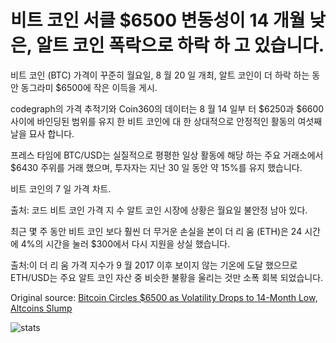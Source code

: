 # 비트 코인 서클 $6500 변동성이 14 개월 낮은, 알트 코인 폭락으로 하락 하 고 있습니다.

비트 코인 (BTC) 가격이 꾸준히 월요일, 8 월 20 일 개최, 알트 코인이 더 하락 하는 동안 동그라미 $6500에 작은 이득을 게시.

codegraph의 가격 추적기와 Coin360의 데이터는 8 월 14 일부 터 $6250과 $6600 사이에 바인딩된 범위를 유지 한 비트 코인에 대 한 상대적으로 안정적인 활동의 여섯째 날을 묘사 합니다.

프레스 타임에 BTC/USD는 실질적으로 평평한 일상 활동에 해당 하는 주요 거래소에서 $6430 주위를 거래 했으며, 투자자는 지난 30 일 동안 약 15%를 유지 했습니다.

비트 코인의 7 일 가격 차트.

출처: 코드 비트 코인 가격 지 수 알트 코인 시장에 상황은 월요일 불안정 남아 있다.

최근 몇 주 동안 비트 코인 보다 훨씬 더 무거운 손실을 본이 더 리 움 (ETH)은 24 시간에 4%의 시간을 눌러 $300에서 다시 지원을 상실 했습니다.

출처:이 더 리 움 가격 지수가 9 월 2017 이후 보이지 않는 기온에 도달 했으므로 ETH/USD는 주요 알트 코인 자산 중 비슷한 불황을 울리는 것만 소폭 회복 되었습니다.

Original source: [Bitcoin Circles $6500 as Volatility Drops to 14-Month Low, Altcoins Slump](https://cointelegraph.com/news/bitcoin-circles-6500-as-volatility-drops-to-14-month-low-altcoins-slump)

![stats](https://c.statcounter.com/11760860/0/a89fa40b/1/ "stats")